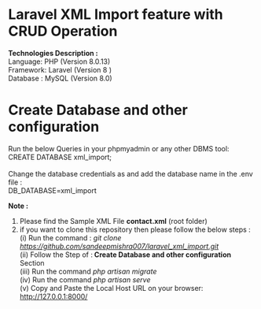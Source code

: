 # Laravel XML Import feature with CRUD Operation

<b>Technologies Description : </b><br>
Language: PHP (Version 8.0.13)<br>
Framework: Laravel (Version 8 )<br>
Database : MySQL (Version 8.0) <br>

# Create Database and other configuration
Run the below Queries in your phpmyadmin or any other DBMS tool:<br>
CREATE DATABASE xml_import;
<br><br>
Change the database credentials as and add the database name in the .env file : <br>
DB_DATABASE=xml_import

<b>Note :</b>
1. Please find the Sample XML File <b>contact.xml</b> (root folder)
2. if you want to clone this repository then please follow the below steps :<br>
&#9;(i) Run the command : <i> git clone https://github.com/sandeepmishra007/laravel_xml_import.git </i><br>
&#9;(ii) Follow the Step of :<b> Create Database and other configuration </b> Section<br>
&#9;(iii) Run the command <i> php artisan migrate </i><br>
&#9;(iv) Run the command <i> php artisan serve </i><br>
&#9;(v) Copy and Paste the Local Host URL on your browser:  http://127.0.0.1:8000/ <br>
